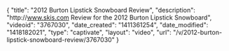 {
    "title": "2012 Burton Lipstick Snowboard Review",
    "description": "http:\/\/www.skis.com Review for the 2012 Burton Lipstick Snowboard",
    "videoid": "3767030",
    "date_created": "1411361254",
    "date_modified": "1418182021",
    "type": "captivate",
    "layout": "video",
    "url": "\/v\/2012-burton-lipstick-snowboard-review\/3767030"
}